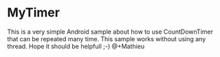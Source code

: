 # MyTimer
This is a very simple Android sample about how to use CountDownTimer that can be repeated many time.
This sample works without using any thread.
Hope it should be helpfull ;-)
@+Mathieu
